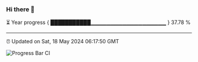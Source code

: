 ### Hi there 👋

⏳ Year progress { ███████████▁▁▁▁▁▁▁▁▁▁▁▁▁▁▁▁▁▁▁ } 37.78 %

---

⏰ Updated on Sat, 18 May 2024 06:17:50 GMT

![Progress Bar CI](https://github.com/liununu/liununu/workflows/Progress%20Bar%20CI/badge.svg)
